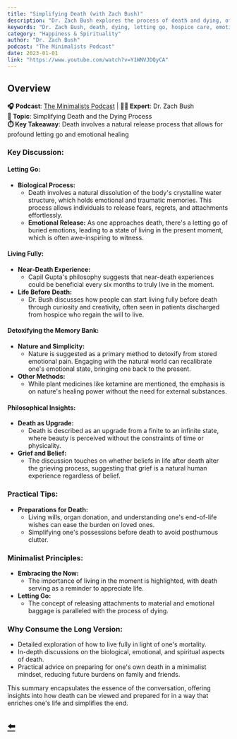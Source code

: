 ```yaml
---
title: "Simplifying Death (with Zach Bush)"
description: "Dr. Zach Bush explores the process of death and dying, offering insights on letting go, emotional release, and finding peace in life's ultimate transition."
keywords: "Dr. Zach Bush, death, dying, letting go, hospice care, emotional release, The Minimalists, end of life"
category: "Happiness & Spirituality"
author: "Dr. Zach Bush"
podcast: "The Minimalists Podcast"
date: 2023-01-01
link: "https://www.youtube.com/watch?v=Y1WNVJDQyCA"
---
```


## Overview

**🎧 Podcast**: [The Minimalists Podcast](http://minimalists.com/podcast) | **👨‍⚕️ Expert**: Dr. Zach Bush  
**🎯 Topic**: Simplifying Death and the Dying Process  
**⏱️ Key Takeaway**: Death involves a natural release process that allows for profound letting go and emotional healing

### **Key Discussion:**

#### **Letting Go:**
- **Biological Process:** 
  - Death involves a natural dissolution of the body's crystalline water structure, which holds emotional and traumatic memories. This process allows individuals to release fears, regrets, and attachments effortlessly.
  - **Emotional Release:** As one approaches death, there's a letting go of buried emotions, leading to a state of living in the present moment, which is often awe-inspiring to witness.

#### **Living Fully:**
- **Near-Death Experience:** 
  - Capil Gupta's philosophy suggests that near-death experiences could be beneficial every six months to truly live in the moment.
- **Life Before Death:** 
  - Dr. Bush discusses how people can start living fully before death through curiosity and creativity, often seen in patients discharged from hospice who regain the will to live.

#### **Detoxifying the Memory Bank:**
- **Nature and Simplicity:** 
  - Nature is suggested as a primary method to detoxify from stored emotional pain. Engaging with the natural world can recalibrate one's emotional state, bringing one back to the present.
- **Other Methods:** 
  - While plant medicines like ketamine are mentioned, the emphasis is on nature's healing power without the need for external substances.

#### **Philosophical Insights:**
- **Death as Upgrade:** 
  - Death is described as an upgrade from a finite to an infinite state, where beauty is perceived without the constraints of time or physicality.
- **Grief and Belief:** 
  - The discussion touches on whether beliefs in life after death alter the grieving process, suggesting that grief is a natural human experience regardless of belief.

### **Practical Tips:**
- **Preparations for Death:**
  - Living wills, organ donation, and understanding one's end-of-life wishes can ease the burden on loved ones.
  - Simplifying one's possessions before death to avoid posthumous clutter.

### **Minimalist Principles:**
- **Embracing the Now:** 
  - The importance of living in the moment is highlighted, with death serving as a reminder to appreciate life.
- **Letting Go:** 
  - The concept of releasing attachments to material and emotional baggage is paralleled with the process of dying.

### **Why Consume the Long Version:**
- Detailed exploration of how to live fully in light of one's mortality.
- In-depth discussions on the biological, emotional, and spiritual aspects of death.
- Practical advice on preparing for one's own death in a minimalist mindset, reducing future burdens on family and friends.

This summary encapsulates the essence of the conversation, offering insights into how death can be viewed and prepared for in a way that enriches one's life and simplifies the end.

## [⬅️](/)